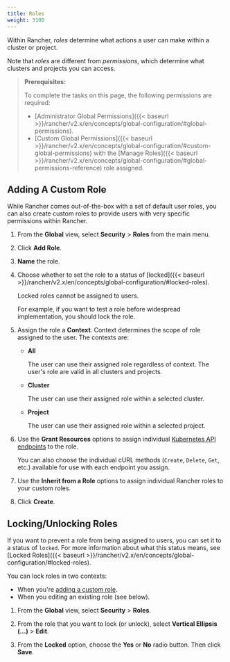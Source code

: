 ```yaml
---
title: Roles
weight: 3100
---
```

Within Rancher, _roles_ determine what actions a user can make within a cluster or project.

Note that _roles_ are different from _permissions_, which determine what clusters and projects you can access.

>**Prerequisites:**
>
>To complete the tasks on this page, the following permissions are required:
>
>- [Administrator Global Permissions]({{< baseurl >}}/rancher/v2.x/en/concepts/global-configuration/#global-permissions).
>- [Custom Global Permissions]({{< baseurl >}}/rancher/v2.x/en/concepts/global-configuration/#custom-global-permissions) with the [Manage Roles]({{< baseurl >}}/rancher/v2.x/en/concepts/global-configuration/#global-permissions-reference) role assigned.

## Adding A Custom Role

While Rancher comes out-of-the-box with a set of default user roles, you can also create custom roles to provide users with very specific permissions within Rancher.

1.    From the **Global** view, select **Security** > **Roles** from the main menu.

2.    Click **Add Role**.

3.	**Name** the role.

4.	Choose whether to set the role to a status of [locked]({{< baseurl >}}/rancher/v2.x/en/concepts/global-configuration/#locked-roles).

	Locked roles cannot be assigned to users.

	For example, if you want to test a role before widespread implementation, you should lock the role.

5.	Assign the role a **Context**. Context determines the scope of role assigned to the user. The contexts are:

	- **All**

		The user can use their assigned role regardless of context. The user's role are valid in all clusters and projects.

	- **Cluster**

		The user can use their assigned role within a selected cluster.

	- **Project**

		The user can use their assigned role within a selected project.

6.	Use the **Grant Resources** options to assign individual [Kubernetes API endpoints](https://kubernetes.io/docs/reference/) to the role.

	You can also choose the individual cURL methods (`Create`, `Delete`, `Get`, etc.) available for use with each endpoint you assign.

7.	Use the **Inherit from a Role** options to assign individual Rancher roles to your custom roles.

8.    Click **Create**.

## Locking/Unlocking Roles

If you want to prevent a role from being assigned to users, you can set it to a status of `locked`. For more information about what this status means, see [Locked Roles]({{< baseurl >}}/rancher/v2.x/en/concepts/global-configuration/#locked-roles).

You can lock roles in two contexts:

- When you're [adding a custom role](#adding-a-custom-role).
- When you editing an existing role (see below).


1. From the **Global** view, select **Security** > **Roles**.

2. From the role that you want to lock (or unlock), select **Vertical Ellipsis (...)** > **Edit**.

3. From the **Locked** option, choose the **Yes** or **No** radio button. Then click **Save**.